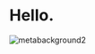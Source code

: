 # Hello.

![metabackground2](https://github.com/user-attachments/assets/ac7ede88-31f5-4be2-8bc5-76da879bbb20)
